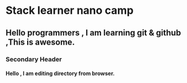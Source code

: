 # Stack learner nano camp 

## Hello programmers , I am learning git & github ,This is awesome.

### Secondary Header 

#### Hello , I am editing directory from browser. 